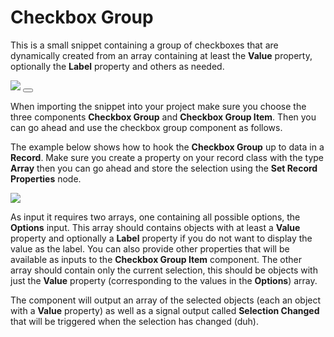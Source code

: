 # Checkbox Group

This is a small snippet containing a group of checkboxes that are dynamically created from an array containing at least the **Value** property, optionally the **Label** property and others as needed.

<div class="ndl-image-with-background">
    <img src="snippets/checkbox-group/checkbox-group.png">
    <button class="ndl-import-button" onClick='importIntoNoodl("/snippets/checkbox-group/checkbox-group-0-1.zip")'></button>
</div>

When importing the snippet into your project make sure you choose the three components **Checkbox Group** and **Checkbox Group Item**. Then you can go ahead and use the checkbox group component as follows.

The example below shows how to hook the **Checkbox Group** up to data in a **Record**. Make sure you create a property on your record class with the type **Array** then you can go ahead and store the selection using the **Set Record Properties** node.

<div class="ndl-image">
    <img src="snippets/multi-select/multi-select-nodes.png">
</div>

As input it requires two arrays, one containing all possible options, the **Options** input. This array should contains objects with at least a **Value** property and optionally a **Label** property if you do not want to display the value as the label. You can also provide other properties that will be available as inputs to the **Checkbox Group Item** component. The other array should contain only the current selection, this should be objects with just the **Value** property (corresponding to the values in the **Options**) array.

The component will output an array of the selected objects (each an object with a **Value** property) as well as a signal output called **Selection Changed** that will be triggered when the selection has changed (duh).
